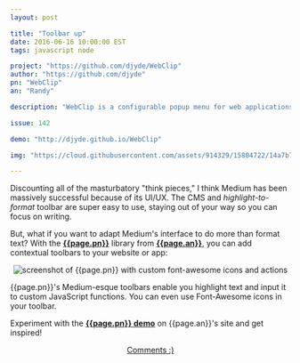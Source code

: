 ```yaml
---
layout: post

title: "Toolbar up"
date: 2016-06-16 10:00:00 EST
tags: javascript node

project: "https://github.com/djyde/WebClip"
author: "https://github.com/djyde"
pn: "WebClip"
an: "Randy"

description: "WebClip is a configurable popup menu for web applications inspired by Medium."

issue: 142

demo: "http://djyde.github.io/WebClip"

img: "https://cloud.githubusercontent.com/assets/914329/15804722/14a7b78e-2b45-11e6-8925-2bfca3252a9d.png"

---
```


Discounting all of the masturbatory "think pieces," I think Medium has been massively successful because of its UI/UX. The CMS and _highlight-to-format_ toolbar are super easy to use, staying out of your way so you can focus on writing.

But, what if you want to adapt Medium's interface to do more than format text? With the <strong><a href="{{page.project}}" title="{{page.pn}} on GitHub" target="_blank">{{page.pn}}</a></strong> library from <strong><a href="{{page.author}}" title="{{page.an}} on GitHub" target="_blank">{{page.an}}</a></strong>, you can add contextual toolbars to your website or app:

<center>
  <img src="{{page.img}}" class="demo" style="display: inline !important;" alt="screenshot of {{page.pn}} with custom font-awesome icons and actions">
</center>

{{page.pn}}'s Medium-esque toolbars enable you highlight text and input it to custom JavaScript functions. You can even use Font-Awesome icons in your toolbar.

Experiment with the <strong><a href="{{page.demo}}" title="{{page.pn}} demo" target="_blank">{{page.pn}} demo</a></strong> on {{page.an}}'s site and get inspired!

<center><a href="{{ page.url }}#comments" class="btn btn-primary btn-comment" title="Discuss this issue of Git @ Me online">Comments :)</a></center>
